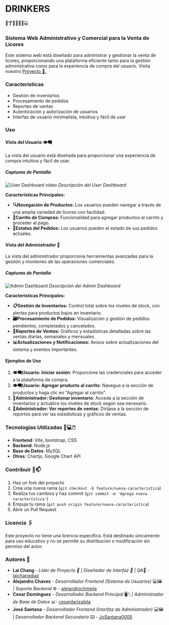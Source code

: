 # DRINKERS 
🍺🍸🍷🥂🥃🍹💻
### Sistema Web Administrativo y Comercial para la Venta de Licores 
Este sistema web está diseñado para administrar y gestionar la venta de licores, proporcionando una plataforma eficiente tanto para la gestión administrativa como para la experiencia de compra del usuario.
Visita nuestro  [Proyecto 📂.](https://drinkers-ve.onrender.com)

### Características
- Gestión de inventarios
- Procesamiento de pedidos
- Reportes de ventas
- Autenticación y autorización de usuarios
- Interfaz de usuario minimalista, intuitiva y fácil de usar

### Uso

#### Vista del Usuario 👁️‍🗨️
La vista del usuario está diseñada para proporcionar una experiencia de compra intuitiva y fácil de usar.

##### Capturas de Pantalla

![User Dashboard video](path/to/user-dashboard-screenshot.png)
*Descripción del User Dashboard*

**Características Principales:**

- **🔍Navegación de Productos:** Los usuarios pueden navegar a través de una amplia variedad de licores con facilidad.
- **🛒Carrito de Compras:** Funcionalidad para agregar productos al carrito y proceder al pago.
- **📌Estatus del Pedidos:** Los usuarios pueden el estado de sus pedidos actuales.

#### Vista del Administrador 👤
La vista del administrador proporciona herramientas avanzadas para la gestión y monitoreo de las operaciones comerciales.

##### Capturas de Pantalla

![Admin Dashboard](path/to/admin-dashboard-screenshot.png)
*Descripción del Admin Dashboard*

**Características Principales:**

- **📋Gestión de Inventarios:** Control total sobre los niveles de stock, con alertas para productos bajos en inventario.
- **🗃️Procesamiento de Pedidos:** Visualización y gestión de pedidos pendientes, completados y cancelados.
- **🧮Reportes de Ventas:** Gráficos y estadísticas detalladas sobre las ventas diarias, semanales y mensuales.
- **📊Actualizaciones y Notificaciones:** Avisos sobre actualizaciones del sistema y eventos importantes.

#### Ejemplos de Uso

1. **👁️‍🗨️Usuario: Iniciar sesión**: Proporcione las credenciales para acceder a la plataforma de compra.
2. **👁️‍🗨️Usuario: Agregar producto al carrito**: Navegue a la sección de productos y haga clic en "Agregar al carrito".
3. **👤Administrador: Gestionar inventario**: Acceda a la sección de inventarios y actualice los niveles de stock según sea necesario.
4. **👤Administrador: Ver reportes de ventas**: Diríjase a la sección de reportes para ver las estadísticas y gráficos de ventas.

### Tecnologías Utilizadas 💾💻🖱️

- **Frontend**: Vite, bootstrap, CSS
- **Backend**: Node.js
- **Base de Datos**: MySQL
- **Otros**: Chartjs, Google Chart API

### Contribuir 📝📫
1. Haz un fork del proyecto
2. Crea una nueva rama (`git checkout -b feature/nueva-caracteristica`)
3. Realiza tus cambios y haz commit (`git commit -m 'Agrega nueva característica'`)
4. Empuja tu rama (`git push origin feature/nueva-caracteristica`)
5. Abre un Pull Request

### Licencia 🖇️
Este proyecto no tiene una licencia específica. Está destinado únicamente para uso educativo y no se permite su distribución o modificación sin permiso del autor.

### Autores 🪪

- **Lai Chang** - *Líder de Proyecto 📑 | Diseñador de Interfaz 🎨 | QA*🦺 - [laichangdiaz](https://github.com/laichangdiaz)
- **Alejandro Chavez** - *Desarrollador Frontend (Sistema de Usuarios)* 💻🖼️ *| Soporte Backend* ⚙️ - [alejandrochmejia](https://github.com/alejandrochmejia)
- **Cesar Dominguez** - *Desarrollador Backend Principal* 🖥️🖱️ *| Administrador de Base de Datos* 📊- [cesardarizaleta](https://github.com/cesardarizaleta)
- **José Santana** - *Desarrollador Frontend (Interfaz de Administrador)* 💻🖼️ *| Desarrollador Backend Secundario* ⌨️ - [JoSantana0005](https://github.com/JoSantana0005)
